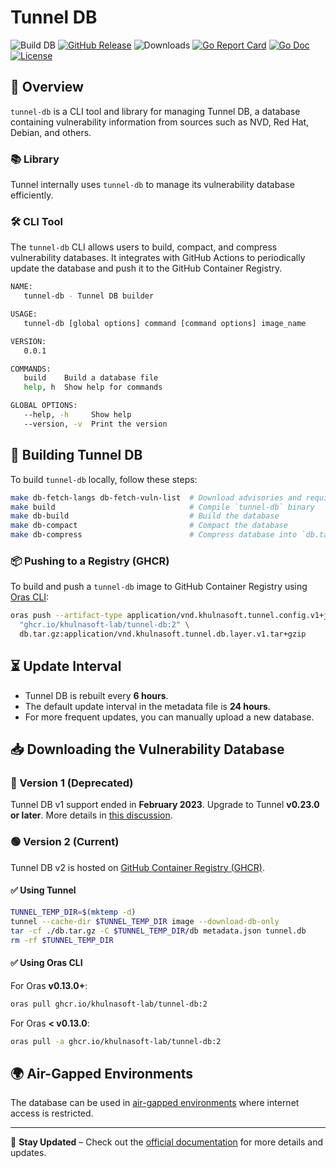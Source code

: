 # Tunnel DB

![Build DB](https://github.com/khulnasoft-lab/tunnel-db/workflows/Tunnel%20DB/badge.svg)
[![GitHub Release][release-img]][release] ![Downloads][download] [![Go Report Card][report-card-img]][report-card] [![Go Doc][go-doc-img]][go-doc] [![License][license-img]][license]

[download]: https://img.shields.io/github/downloads/khulnasoft-lab/tunnel-db/total?logo=github
[release-img]: https://img.shields.io/github/release/khulnasoft-lab/tunnel-db.svg?logo=github
[release]: https://github.com/khulnasoft-lab/tunnel-db/releases
[report-card-img]: https://goreportcard.com/badge/github.com/khulnasoft-lab/tunnel-db
[report-card]: https://goreportcard.com/report/github.com/khulnasoft-lab/tunnel-db
[go-doc-img]: https://godoc.org/github.com/khulnasoft-lab/tunnel-db?status.svg
[go-doc]: https://godoc.org/github.com/khulnasoft-lab/tunnel-db
[license-img]: https://img.shields.io/badge/License-Apache%202.0-blue.svg
[license]: https://github.com/khulnasoft-lab/tunnel-db/blob/main/LICENSE

## 🚀 Overview
`tunnel-db` is a CLI tool and library for managing Tunnel DB, a database containing vulnerability information from sources such as NVD, Red Hat, Debian, and others.

### 📚 Library
Tunnel internally uses `tunnel-db` to manage its vulnerability database efficiently.

### 🛠️ CLI Tool
The `tunnel-db` CLI allows users to build, compact, and compress vulnerability databases. It integrates with GitHub Actions to periodically update the database and push it to the GitHub Container Registry.

```sh
NAME:
   tunnel-db - Tunnel DB builder

USAGE:
   tunnel-db [global options] command [command options] image_name

VERSION:
   0.0.1

COMMANDS:
   build    Build a database file
   help, h  Show help for commands

GLOBAL OPTIONS:
   --help, -h     Show help
   --version, -v  Print the version
```

## 🔧 Building Tunnel DB
To build `tunnel-db` locally, follow these steps:

```sh
make db-fetch-langs db-fetch-vuln-list  # Download advisories and required files
make build                              # Compile `tunnel-db` binary
make db-build                           # Build the database
make db-compact                         # Compact the database
make db-compress                        # Compress database into `db.tar.gz`
```

### 📦 Pushing to a Registry (GHCR)
To build and push a `tunnel-db` image to GitHub Container Registry using [Oras CLI](https://oras.land/cli/):

```sh
oras push --artifact-type application/vnd.khulnasoft.tunnel.config.v1+json \
  "ghcr.io/khulnasoft-lab/tunnel-db:2" \
  db.tar.gz:application/vnd.khulnasoft.tunnel.db.layer.v1.tar+gzip
```

## ⏳ Update Interval
- Tunnel DB is rebuilt every **6 hours**.
- The default update interval in the metadata file is **24 hours**.
- For more frequent updates, you can manually upload a new database.

## 📥 Downloading the Vulnerability Database

### 🔴 Version 1 (Deprecated)
Tunnel DB v1 support ended in **February 2023**. Upgrade to Tunnel **v0.23.0 or later**.
More details in [this discussion](https://github.com/khulnasoft/tunnel/discussions/1653).

### 🟢 Version 2 (Current)
Tunnel DB v2 is hosted on [GitHub Container Registry (GHCR)](https://github.com/orgs/khulnasoft-lab/packages/container/package/tunnel-db).

#### ✅ Using Tunnel
```sh
TUNNEL_TEMP_DIR=$(mktemp -d)
tunnel --cache-dir $TUNNEL_TEMP_DIR image --download-db-only
tar -cf ./db.tar.gz -C $TUNNEL_TEMP_DIR/db metadata.json tunnel.db
rm -rf $TUNNEL_TEMP_DIR
```

#### ✅ Using Oras CLI
For Oras **v0.13.0+**:
```sh
oras pull ghcr.io/khulnasoft-lab/tunnel-db:2
```

For Oras **< v0.13.0**:
```sh
oras pull -a ghcr.io/khulnasoft-lab/tunnel-db:2
```

## 🌍 Air-Gapped Environments
The database can be used in [air-gapped environments](https://khulnasoft.github.io/tunnel/latest/docs/advanced/air-gap/) where internet access is restricted.

---

🚀 **Stay Updated** – Check out the [official documentation](https://khulnasoft.github.io/tunnel/) for more details and updates.

